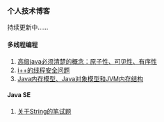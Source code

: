 ### 个人技术博客

持续更新中……

#### 多线程编程

1. [高级java必须清楚的概念：原子性、可见性、有序性](https://github.com/toheng/JavaSatck/blob/master/atom-visible-orderly.md)
2. [i++的线程安全问题](https://github.com/toheng/JavaSatck/blob/master/i%2B%2B.md)
3. [Java内存模型、Java对象模型和JVM内存结构](https://github.com/toheng/JavaSatck/blob/master/JVM-JMM-OOP.md)

#### Java SE
1. [关于String的笔试题](https://github.com/toheng/JavaSatck/blob/master/String.md)